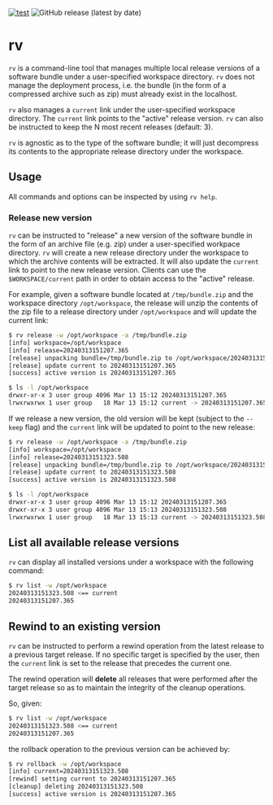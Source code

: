 [![test](https://github.com/kkentzo/rv/actions/workflows/test.yml/badge.svg?branch=main)](https://github.com/kkentzo/rv/actions/workflows/test.yml)
![GitHub release (latest by date)](https://img.shields.io/github/v/release/kkentzo/rv)

# rv

`rv` is a command-line tool that manages multiple local release
versions of a software bundle under a user-specified workspace
directory. `rv` does not manage the deployment process, i.e. the
bundle (in the form of a compressed archive such as zip) must already
exist in the localhost.

`rv` also manages a `current` link under the user-specified workspace
directory. The `current` link points to the "active" release
version. `rv` can also be instructed to keep the N most recent
releases (default: 3).

`rv` is agnostic as to the type of the software bundle; it will just
decompress its contents to the appropriate release directory under the
workspace.

## Usage

All commands and options can be inspected by using `rv help`.

### Release new version

`rv` can be instructed to "release" a new version of the software
bundle in the form of an archive file (e.g. zip) under a
user-specified workpace directory. `rv` will create a new release
directory under the workspace to which the archive contents will be
extracted. It will also update the `current` link to point to the new
release version. Clients can use the `$WORKSPACE/current` path in
order to obtain access to the "active" release.

For example, given a software bundle located at `/tmp/bundle.zip` and
the workspace directory `/opt/workspace`, the release will unzip the
contents of the zip file to a release directory under `/opt/workspace`
and will update the current link:

```bash
$ rv release -w /opt/workspace -a /tmp/bundle.zip
[info] workspace=/opt/workspace
[info] release=20240313151207.365
[release] unpacking bundle=/tmp/bundle.zip to /opt/workspace/20240313151207.365
[release] update current to 20240313151207.365
[success] active version is 20240313151207.365

$ ls -l /opt/workspace
drwxr-xr-x 3 user group 4096 Mar 13 15:12 20240313151207.365
lrwxrwxrwx 1 user group   18 Mar 13 15:12 current -> 20240313151207.365
```

If we release a new version, the old version will be kept (subject to
the `--keep` flag) and the `current` link will be updated to point to
the new release:

```bash
$ rv release -w /opt/workspace -a /tmp/bundle.zip
[info] workspace=/opt/workspace
[info] release=20240313151323.508
[release] unpacking bundle=/tmp/bundle.zip to /opt/workspace/20240313151323.508
[release] update current to 20240313151323.508
[success] active version is 20240313151323.508

$ ls -l /opt/workspace
drwxr-xr-x 3 user group 4096 Mar 13 15:12 20240313151207.365
drwxr-xr-x 3 user group 4096 Mar 13 15:13 20240313151323.508
lrwxrwxrwx 1 user group   18 Mar 13 15:13 current -> 20240313151323.508
```

## List all available release versions

`rv` can display all installed versions under a workspace with the
following command:

```bash
$ rv list -w /opt/workspace
20240313151323.508 <== current
20240313151207.365
```

## Rewind to an existing version

`rv` can be instructed to perform a rewind operation from the latest
release to a previous target release. If no specific target is
specified by the user, then the `current` link is set to the release
that precedes the current one.

The rewind operation will **delete** all releases that were performed
after the target release so as to maintain the integrity of the
cleanup operations.

So, given:

```bash
$ rv list -w /opt/workspace
20240313151323.508 <== current
20240313151207.365
```

the rollback operation to the previous version can be achieved by:

```bash
$ rv rollback -w /opt/workspace
[info] current=20240313151323.508
[rewind] setting current to 20240313151207.365
[cleanup] deleting 20240313151323.508
[success] active version is 20240313151207.365
```
